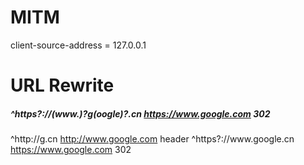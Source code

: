 # MITM
client-source-address = 127.0.0.1

# URL Rewrite
##### ^https?://(www\.)?g(oogle)?\.cn https://www.google.com 302
^http://g\.cn http://www.google.com header
^https?://www\.google\.cn https://www.google.com 302
